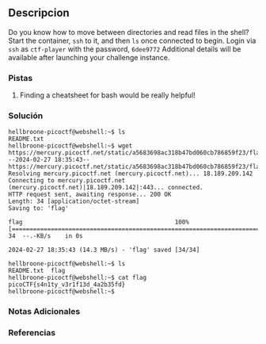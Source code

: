 ## Descripcion
Do you know how to move between directories and read files in the shell? Start the container, `ssh` to it, and then `ls` once connected to begin. Login via `ssh` as `ctf-player` with the password, `6dee9772`
Additional details will be available after launching your challenge instance.

### Pistas
1. Finding a cheatsheet for bash would be really helpful!
### Solución
```
hellbroone-picoctf@webshell:~$ ls
README.txt
hellbroone-picoctf@webshell:~$ wget https://mercury.picoctf.net/static/a5683698ac318b47bd060cb786859f23/flag
--2024-02-27 18:35:43--  https://mercury.picoctf.net/static/a5683698ac318b47bd060cb786859f23/flag
Resolving mercury.picoctf.net (mercury.picoctf.net)... 18.189.209.142
Connecting to mercury.picoctf.net (mercury.picoctf.net)|18.189.209.142|:443... connected.
HTTP request sent, awaiting response... 200 OK
Length: 34 [application/octet-stream]
Saving to: 'flag'

flag                                           100%[===================================================================================================>]      34  --.-KB/s    in 0s      

2024-02-27 18:35:43 (14.3 MB/s) - 'flag' saved [34/34]

hellbroone-picoctf@webshell:~$ ls
README.txt  flag
hellbroone-picoctf@webshell:~$ cat flag
picoCTF{s4n1ty_v3r1f13d_4a2b35fd}
hellbroone-picoctf@webshell:~$ 
```
### Notas Adicionales
### Referencias